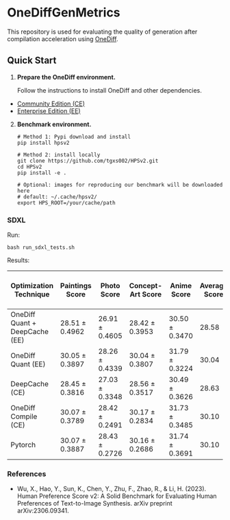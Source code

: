 # OneDiffGenMetrics


This repository is used for evaluating the quality of generation after compilation acceleration using [OneDiff](https://github.com/siliconflow/onediff).

## Quick Start

1. **Prepare the OneDiff environment.**

    Follow the instructions to install OneDiff and other dependencies. 
- [Community Edition (CE)](https://github.com/siliconflow/onediff/tree/main?tab=readme-ov-file#installation)
- [Enterprise Edition (EE)](https://github.com/siliconflow/onediff/blob/main/README_ENTERPRISE.md#diffusers-with-onediff-enterprise)

2. **Benchmark environment.**

    ```
    # Method 1: Pypi download and install
    pip install hpsv2

    # Method 2: install locally
    git clone https://github.com/tgxs002/HPSv2.git
    cd HPSv2
    pip install -e . 

    # Optional: images for reproducing our benchmark will be downloaded here
    # default: ~/.cache/hpsv2/
    export HPS_ROOT=/your/cache/path
    ```
 
### SDXL
Run:
```
bash run_sdxl_tests.sh
```

Results:

| Optimization Technique | Paintings Score | Photo Score | Concept-Art Score | Anime Score | Average Score | Inference Time (s) for 30 Steps, 1024*1024 |
|------------------------|-----------------|-------------|-------------------|-------------|---------------|--------------------------------|
| OneDiff Quant + DeepCache (EE)     | 28.51 ± 0.4962  | 26.91 ± 0.4605 | 28.42 ± 0.3953  | 30.50 ± 0.3470 | 28.58         | 3057.66                        |
| OneDiff Quant (EE)                    | 30.05 ± 0.3897  | 28.26 ± 0.4339 | 30.04 ± 0.3807  | 31.79 ± 0.3224 | 30.04         | 7068.45                        |
| DeepCache (CE)              | 28.45 ± 0.3816  | 27.03 ± 0.3348 | 28.56 ± 0.3517  | 30.49 ± 0.3626 | 28.63         | 3634.66                        |
| OneDiff Compile (CE)                | 30.07 ± 0.3789  | 28.42 ± 0.2491 | 30.17 ± 0.2834  | 31.73 ± 0.3485 | 30.10         | 9043.38                        |
| Pytorch                  | 30.07 ± 0.3887  | 28.43 ± 0.2726 | 30.16 ± 0.2686  | 31.74 ± 0.3691 | 30.10         | 13335.64                       |



### References

- Wu, X., Hao, Y., Sun, K., Chen, Y., Zhu, F., Zhao, R., & Li, H. (2023). Human Preference Score v2: A Solid Benchmark for Evaluating Human Preferences of Text-to-Image Synthesis. arXiv preprint arXiv:2306.09341.
